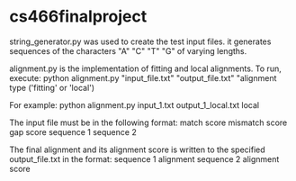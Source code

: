 # cs466finalproject
string_generator.py was used to create the test input files. it generates sequences of the characters "A" "C" "T" "G" of varying lengths.

alignment.py is the implementation of fitting and local alignments. To run, execute:
python alignment.py "input_file.txt" "output_file.txt" "alignment type ('fitting' or 'local')

For example:
python alignment.py input_1.txt output_1_local.txt local

The input file must be in the following format:
match score
mismatch score
gap score
sequence 1
sequence 2

The final alignment and its alignment score is written to the specified output_file.txt in the format:
sequence 1 alignment
sequence 2 alignment
score
